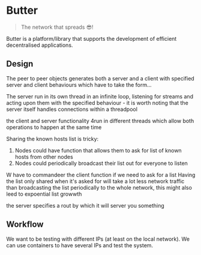 # Butter
> The network that spreads :sunglasses:!

Butter is a platform/library that supports the development of efficient decentralised applications.

## Design

<!--Add the design stuff I took out of the report-->

The peer to peer objects generates both a server and a client with specified server and client behaviours which have to take the form...

The server run in its own thread in an infinite loop, listening for streams and acting upon them with the specified behaviour - it is worth noting that the server itself handles connections within a threadpool

the client and server functionality 4run in different threads which allow both operations to happen at the same time

Sharing the known hosts list is tricky:
1. Nodes could have function that allows them to ask for list of known hosts from other nodes
2. Nodes could periodically broadcast their list out for everyone to listen

W have to commandeer the client function if we need to ask for a list
Having the list only shared when it's asked for will take a lot less network traffic than broadcasting the list periodically to the whole network, this might also leed to expoential list growwth 

the server specifies a rout by which it will server you something

## Workflow
We want to be testing with different IPs (at least on the local network). We can use containers to have several IPs and test the system.
